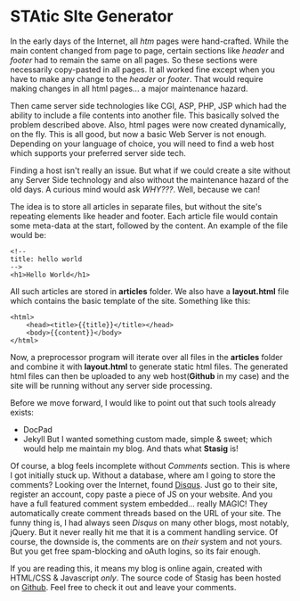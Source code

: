 <!--
title: Introducing Stasig
-->
STAtic SIte Generator
=====================

In the early days of the Internet, all *htm* pages were hand-crafted. While the
main content changed from page to page, certain sections like *header* and *footer*
had to remain the same on all pages. So these sections were necessarily copy-pasted
in all pages. It all worked fine except when you have to make any change to the *header*
or *footer*. That would require making changes in all html pages... a major
maintenance hazard.

Then came server side technologies like CGI, ASP, PHP, JSP which had the ability
to include a file contents into another file. This basically solved the
problem described above. Also, html pages were now created dynamically, on the fly.
This is all good, but now a basic Web Server is not enough. Depending on your
language of choice, you will need to find a web host which supports your preferred
server side tech.

Finding a host isn't really an issue. But what if we could create a site without
any Server Side technology and also without the maintenance hazard of the old days.
A curious mind would ask *WHY???*. Well, because we can!

The idea is to store all articles in separate files, but without the site's
repeating elements like header and footer. Each article file would contain some
meta-data at the start, followed by the content. An example of the file would be:

    <!--
    title: hello world
    -->
    <h1>Hello World</h1>

All such articles are stored in **articles** folder. We also have a **layout.html**
file which contains the basic template of the site. Something like this:

    <html>
        <head><title>{{title}}</title></head>
        <body>{{content}}</body>
    </html>

Now, a preprocessor program will iterate over all files in the **articles** folder
and combine it with **layout.html** to generate static html files. The generated
html files can then be uploaded to any web host(**Github** in my case) and the
site will be running without any server side processing.

Before we move forward, I would like to point out that such tools already exists:
+ DocPad
+ Jekyll
But I wanted something custom made, simple & sweet; which would help me maintain
my blog. And thats what **Stasig** is!

Of course, a blog feels incomplete without *Comments* section. This is where I got
initially stuck up. Without a database, where am I going to store the comments?
Looking over the Internet, found [Disqus](http://disqus.com/). Just go to their
site, register an account, copy paste a piece of JS on your website. And you have
a full featured comment system embedded... really MAGIC! They automatically
create comment threads based on the URL of your site. The funny thing is, I had
always seen *Disqus* on many other blogs, most notably, jQuery. But it never
really hit me that it is a comment handling service. Of course, the downside is,
the comments are on *their* system and not yours. But you get free spam-blocking
and oAuth logins, so its fair enough.

If you are reading this, it means my blog is online again, created with
HTML/CSS & Javascript *only*. The source code of Stasig has been hosted on
[Github](https://github.com/niloy/stasig). Feel free to check it out and
leave your comments.
